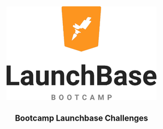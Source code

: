 <h1 align="center">
    <img alt="Launchbase" src="/logolaunchbase.png" width="400px" />
</h1>
<h2 align="center">Bootcamp Launchbase Challenges</h2>
